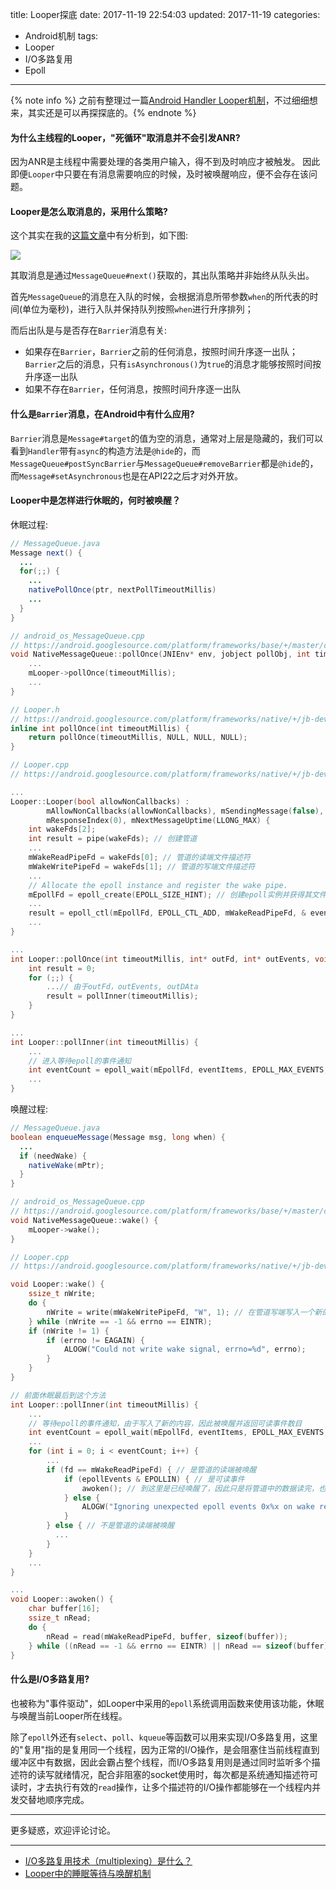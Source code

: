 title: Looper探底
date: 2017-11-19 22:54:03
updated: 2017-11-19
categories:
- Android机制
tags:
- Looper
- I/O多路复用
- Epoll

---

{% note info %} 之前有整理过一篇[Android Handler Looper机制](https://blog.dreamtobe.cn/2016/03/11/android_handler_looper/)，不过细细想来，其实还是可以再探探底的。{% endnote %}

<!-- more -->

#### 为什么主线程的Looper，"死循环"取消息并不会引发ANR?

因为ANR是主线程中需要处理的各类用户输入，得不到及时响应才被触发。
因此即便`Looper`中只要在有消息需要响应的时候，及时被唤醒响应，便不会存在该问题。

#### Looper是怎么取消息的，采用什么策略?

这个其实在我的[这篇文章](https://blog.dreamtobe.cn/2016/03/11/android_handler_looper/)中有分析到，如下图:

![](/img/android_handler_looper-4.png)

其取消息是通过`MessageQueue#next()`获取的，其出队策略并非始终从队头出。

首先`MessageQueue`的消息在入队的时候，会根据消息所带参数`when`的所代表的时间(单位为毫秒)，进行入队并保持队列按照`when`进行升序排列；

而后出队是与是否存在`Barrier`消息有关:

- 如果存在`Barrier`，`Barrier`之前的任何消息，按照时间升序逐一出队；`Barrier`之后的消息，只有`isAsynchronous()`为`true`的消息才能够按照时间按升序逐一出队
- 如果不存在`Barrier`，任何消息，按照时间升序逐一出队

#### 什么是`Barrier`消息，在Android中有什么应用?

`Barrier`消息是`Message#target`的值为空的消息，通常对上层是隐藏的，我们可以看到`Handler`带有`async`的构造方法是`@hide`的，而`MessageQueue#postSyncBarrier`与`MessageQueue#removeBarrier`都是`@hide`的，而`Message#setAsynchronous`也是在API22之后才对外开放。


#### Looper中是怎样进行休眠的，何时被唤醒？

休眠过程:

```java
// MessageQueue.java
Message next() {
  ...
  for(;;) {
    ...
    nativePollOnce(ptr, nextPollTimeoutMillis)
    ...
  }
}
```

```C++
// android_os_MessageQueue.cpp
// https://android.googlesource.com/platform/frameworks/base/+/master/core/jni/android_os_MessageQueue.cpp
void NativeMessageQueue::pollOnce(JNIEnv* env, jobject pollObj, int timeoutMillis) {
    ...
    mLooper->pollOnce(timeoutMillis);
    ...
}
```

```C++
// Looper.h
// https://android.googlesource.com/platform/frameworks/native/+/jb-dev/include/utils/Looper.h
inline int pollOnce(int timeoutMillis) {
    return pollOnce(timeoutMillis, NULL, NULL, NULL);
}
```

```C++
// Looper.cpp
// https://android.googlesource.com/platform/frameworks/native/+/jb-dev/libs/utils/Looper.cpp

...
Looper::Looper(bool allowNonCallbacks) :
        mAllowNonCallbacks(allowNonCallbacks), mSendingMessage(false),
        mResponseIndex(0), mNextMessageUptime(LLONG_MAX) {
    int wakeFds[2];
    int result = pipe(wakeFds); // 创建管道
    ...
    mWakeReadPipeFd = wakeFds[0]; // 管道的读端文件描述符
    mWakeWritePipeFd = wakeFds[1]; // 管道的写端文件描述符
    ...
    // Allocate the epoll instance and register the wake pipe.
    mEpollFd = epoll_create(EPOLL_SIZE_HINT); // 创建epoll实例并获得其文件描述符
    ...
    result = epoll_ctl(mEpollFd, EPOLL_CTL_ADD, mWakeReadPipeFd, & eventItem); // 开始监控管道读端事件
    ...
}

...
int Looper::pollOnce(int timeoutMillis, int* outFd, int* outEvents, void** outData) {
    int result = 0;
    for (;;) {
        ...// 由于outFd，outEvents, outDAta
        result = pollInner(timeoutMillis);
    }
}

...
int Looper::pollInner(int timeoutMillis) {
    ...
    // 进入等待epoll的事件通知
    int eventCount = epoll_wait(mEpollFd, eventItems, EPOLL_MAX_EVENTS, timeoutMillis);
    ...
}
```

唤醒过程:

```java
// MessageQueue.java
boolean enqueueMessage(Message msg, long when) {
  ...
  if (needWake) {
    nativeWake(mPtr);
  }
}
```

```c++
// android_os_MessageQueue.cpp
// https://android.googlesource.com/platform/frameworks/base/+/master/core/jni/android_os_MessageQueue.cpp
void NativeMessageQueue::wake() {
    mLooper->wake();
}
```

```c++
// Looper.cpp
// https://android.googlesource.com/platform/frameworks/native/+/jb-dev/libs/utils/Looper.cpp

void Looper::wake() {
    ssize_t nWrite;
    do {
        nWrite = write(mWakeWritePipeFd, "W", 1); // 在管道写端写入一个新的字符'W'，让其可读
    } while (nWrite == -1 && errno == EINTR);
    if (nWrite != 1) {
        if (errno != EAGAIN) {
            ALOGW("Could not write wake signal, errno=%d", errno);
        }
    }
}

// 前面休眠最后到这个方法
int Looper::pollInner(int timeoutMillis) {
    ...
    // 等待epoll的事件通知，由于写入了新的内容，因此被唤醒并返回可读事件数目
    int eventCount = epoll_wait(mEpollFd, eventItems, EPOLL_MAX_EVENTS, timeoutMillis);
    ...
    for (int i = 0; i < eventCount; i++) {
        ...
        if (fd == mWakeReadPipeFd) { // 是管道的读端被唤醒
            if (epollEvents & EPOLLIN) { // 是可读事件
                awoken(); // 到这里是已经唤醒了，因此只是将管道中的数据读完，也就消费完可读事件
            } else {
                ALOGW("Ignoring unexpected epoll events 0x%x on wake read pipe.", epollEvents);
            }
        } else { // 不是管道的读端被唤醒
          ...
        }
    }
    ...
}

...
void Looper::awoken() {
    char buffer[16];
    ssize_t nRead;
    do {
        nRead = read(mWakeReadPipeFd, buffer, sizeof(buffer));
    } while ((nRead == -1 && errno == EINTR) || nRead == sizeof(buffer));
}

```

#### 什么是I/O多路复用?

也被称为"事件驱动"，如Looper中采用的`epoll`系统调用函数来使用该功能，休眠与唤醒当前Looper所在线程。

除了`epoll`外还有`select`、`poll`、`kqueue`等函数可以用来实现I/O多路复用，这里的"复用"指的是复用同一个线程，因为正常的I/O操作，是会阻塞住当前线程直到缓冲区中有数据，因此会霸占整个线程，而I/O多路复用则是通过同时监听多个描述符的读写就绪情况，配合非阻塞的socket使用时，每次都是系统通知描述符可读时，才去执行有效的`read`操作，让多个描述符的I/O操作都能够在一个线程内并发交替地顺序完成。

---

更多疑惑，欢迎评论讨论。

---

- [I/O多路复用技术（multiplexing）是什么？](https://www.zhihu.com/question/28594409)
- [Looper中的睡眠等待与唤醒机制](http://shangjin615.iteye.com/blog/1778615)
